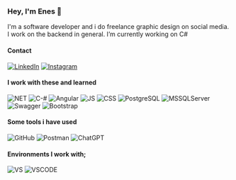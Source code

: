 ### Hey, I'm Enes 👋
<p>
I'm a software developer and i do freelance graphic design on social media. I work on the backend in general.
I’m currently working on C# 
</p>

  
<h4>Contact</h4>


[![LinkedIn](https://img.shields.io/badge/LinkedIn-0077B5?style=for-the-badge&logo=linkedin&logoColor=white)](https://www.linkedin.com/in/enes-sar%C4%B1y%C4%B1ld%C4%B1z-26441a230)
[![Instagram](https://img.shields.io/badge/Instagram-E4405F?style=for-the-badge&logo=instagram&logoColor=white)](https://www.instagram.com/enessariyildiz)




<h4>I work with these and learned </h4>

![NET](https://img.shields.io/badge/.NET-512BD4.svg?style=for-the-badge&logo=dotnet&logoColor=white)
![C-#](https://img.shields.io/badge/C%20Sharp-239120.svg?style=for-the-badge&logo=C-Sharp&logoColor=white)
![Angular](https://img.shields.io/badge/Angular-DD0031.svg?style=for-the-badge&logo=Angular&logoColor=white)
![JS](https://img.shields.io/badge/JavaScript-323330?style=for-the-badge&logo=javascript&logoColor=F7DF1E)
![CSS](https://img.shields.io/badge/CSS3-1572B6?style=for-the-badge&logo=css3&logoColor=white)
![PostgreSQL](https://img.shields.io/badge/PostgreSQL-4169E1.svg?style=for-the-badge&logo=PostgreSQL&logoColor=white)
![MSSQLServer](https://img.shields.io/badge/Microsoft%20SQL%20Server-CC2927.svg?style=for-the-badge&logo=Microsoft-SQL-Server&logoColor=white)
![Swagger](https://img.shields.io/badge/Swagger-85EA2D?style=for-the-badge&logo=Swagger&logoColor=white)
![Bootstrap](https://img.shields.io/badge/Bootstrap-563D7C?style=for-the-badge&logo=bootstrap&logoColor=white)



<h4>Some tools i have used</h4>

![GitHub](https://img.shields.io/badge/GitHub-181717.svg?style=for-the-badge&logo=GitHub&logoColor=white)
![Postman](https://img.shields.io/badge/Postman-FF6C37.svg?style=for-the-badge&logo=Postman&logoColor=white)
![ChatGPT](https://img.shields.io/badge/chatGPT-74aa9c?style=for-the-badge&logo=openai&logoColor=white)




#### Environments I work with;
![VS](https://img.shields.io/badge/Visual%20Studio-5C2D91.svg?style=for-the-badge&logo=Visual-Studio&logoColor=white)
![VSCODE](https://img.shields.io/badge/VSCode-0078D4?style=for-the-badge&logo=visual%20studio%20code&logoColor=white)
